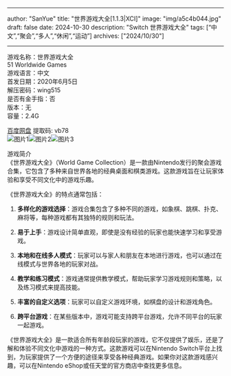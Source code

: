 
---
author: "SanYue"
title: "世界游戏大全[1.1.3|XCI]"
image: "img/a5c4b044.jpg"
draft: false
date: 2024-10-30
description: "Switch 世界游戏大全"
tags: [“中文”,“聚会”,“多人”,“休闲”,“运动”]
archives: ["2024/10/30"]

---

游戏名称：世界游戏大全   
51 Worldwide Games    
游戏语言：中文  
首发日期：2020年6月5日  
解压密码：wing515  
是否有金手指：否  
版本：无   
容量：2.4G

[百度网盘](https://pan.baidu.com/s/1Ne2icrxhw0bj7iXlKZbn9w) 提取码: vb78  
![图片1](img/08e451a2.jpg)![图片2](img/def1397e.jpg)![图片3](img/4902996.jpg)  

游戏简介  
《世界游戏大全》（World Game Collection）是一款由Nintendo发行的聚会游戏合集，它包含了多种来自世界各地的经典桌面和棋类游戏。这款游戏旨在让玩家体验和享受不同文化中的游戏乐趣。

《世界游戏大全》的特点通常包括：

1. **多样化的游戏选择**：游戏合集包含了多种不同的游戏，如象棋、跳棋、扑克、麻将等，每种游戏都有其独特的规则和玩法。

2. **易于上手**：游戏设计简单直观，即使是没有经验的玩家也能快速学习和享受游戏。

3. **本地和在线多人模式**：玩家可以与家人和朋友在本地进行游戏，也可以通过在线模式与世界各地的玩家对战。

4. **教学和练习模式**：游戏通常提供教学模式，帮助玩家学习游戏规则和策略，以及练习模式来提高技能。

5. **丰富的自定义选项**：玩家可以自定义游戏环境，如棋盘的设计和游戏角色。

6. **跨平台游戏**：在某些版本中，游戏可能支持跨平台游戏，允许不同平台的玩家一起游戏。

《世界游戏大全》是一款适合所有年龄段玩家的游戏，它不仅提供了娱乐，还是了解和体验不同文化中游戏的一种方式。这款游戏可以在Nintendo Switch平台上找到，为玩家提供了一个方便的途径来享受各种经典游戏。如果你对这款游戏感兴趣，可以在Nintendo eShop或任天堂的官方商店中查找更多信息。
